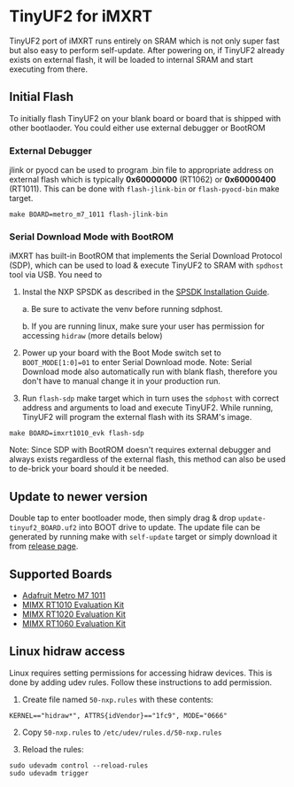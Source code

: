 # TinyUF2 for iMXRT

TinyUF2 port of iMXRT runs entirely on SRAM which is not only super fast but also easy to perform self-update. After powering on, if TinyUF2 already exists on external flash, it will be loaded to internal SRAM and start executing from there.

## Initial Flash

To initially flash TinyUF2 on your blank board or board that is shipped with other bootlaoder. You could either use external debugger or BootROM

### External Debugger

jlink or pyocd can be used to program .bin file to appropriate address on external flash which is typically **0x60000000** (RT1062) or **0x60000400** (RT1011). This  can be done with `flash-jlink-bin` or `flash-pyocd-bin` make target.

```
make BOARD=metro_m7_1011 flash-jlink-bin
```

### Serial Download Mode with BootROM

iMXRT has built-in BootROM that implements the Serial Download Protocol (SDP), which can be used to load & execute TinyUF2 to SRAM with `spdhost` tool via USB. You need to

1. Instal the NXP SPSDK as described in the [SPSDK Installation Guide](https://spsdk.readthedocs.io/en/latest/usage/installation.html).  

    a. Be sure to activate the venv before running sdphost.

    b. If you are running linux, make sure your user has permission for
    accessing `hidraw` (more details below)

2. Power up your board with the Boot Mode switch set to `BOOT_MODE[1:0]=01` to enter Serial Download mode. Note: Serial Download mode also automatically run with blank flash, therefore you don't have to manual change it in your production run.

3. Run `flash-sdp` make target which in turn uses the `sdphost` with correct address and arguments to load and execute TinyUF2. While running, TinyUF2 will program the external flash with its SRAM's image.

  ```
  make BOARD=imxrt1010_evk flash-sdp
  ```

Note: Since SDP with BootROM doesn't requires external debugger and always exists regardless of the external flash, this method can also be used to de-brick your board should it be needed.

## Update to newer version

Double tap to enter bootloader mode, then simply drag & drop `update-tinyuf2_BOARD.uf2` into BOOT drive to update. The update file can be generated by running make with `self-update` target or simply download it from [release page](https://github.com/adafruit/tinyuf2/releases).

## Supported Boards

- [Adafruit Metro M7 1011](https://www.adafruit.com/product/4950)
- [MIMX RT1010 Evaluation Kit](https://www.nxp.com/design/development-boards/i.mx-evaluation-and-development-boards/i.mx-rt1010-evaluation-kit:MIMXRT1010-EVK)
- [MIMX RT1020 Evaluation Kit](https://www.nxp.com/design/development-boards/i.mx-evaluation-and-development-boards/i.mx-rt1020-evaluation-kit:MIMXRT1020-EVK)
- [MIMX RT1060 Evaluation Kit](https://www.nxp.com/design/development-boards/i.mx-evaluation-and-development-boards/mimxrt1060-evk-i.mx-rt1060-evaluation-kit:MIMXRT1060-EVK)

## Linux hidraw access

Linux requires setting permissions for accessing hidraw devices.  This is done by adding udev rules.  Follow these instructions to add permission.

1. Create file named `50-nxp.rules` with these contents:
  ```
  KERNEL=="hidraw*", ATTRS{idVendor}=="1fc9", MODE="0666"
  ```

2. Copy `50-nxp.rules` to `/etc/udev/rules.d/50-nxp.rules`

3. Reload the rules:
  ```
  sudo udevadm control --reload-rules
  sudo udevadm trigger
  ```
